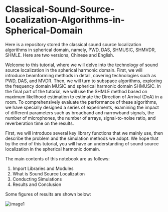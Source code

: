 # Classical-Sound-Source-Localization-Algorithms-in-Spherical-Domain
Here is a repository stored the classical sound source localization algorithms in spherical domain, namely, PWD, DAS,  SHMUSIC, SHMVDR, SHMLE. Here are two versions, Chinese and English.

Welcome to this tutorial, where we will delve into the technology of sound source localization in the spherical harmonic domain. First, we will introduce beamforming methods in detail, covering technologies such as PWD, DAS, and MVDR. Then, we will turn to subspace algorithms, exploring the frequency domain MUSIC and spherical harmonic domain SHMUSIC. In the final part of the tutorial, we will use the SHMLE method based on maximum likelihood estimation to estimate the Direction of Arrival (DoA) in a room. To comprehensively evaluate the performance of these algorithms, we have specially designed a series of experiments, examining the impact of different parameters such as broadband and narrowband signals, the number of microphones, the number of arrays, signal-to-noise ratio, and reverberation time on the results.

First, we will introduce several key library functions that we mainly use, then describe the problem and the simulation methods we adopt. We hope that by the end of this tutorial, you will have an understanding of sound source localization in the spherical harmonic domain.

The main contents of this notebook are as follows:

1. Import Libraries and Modules
2. What is Sound Source Localization
3. Conducting Simulations
4. Results and Conclusion

Some figures of results are shown below:

![image1](https://i.ibb.co/j3ZhRVP/image.png)

